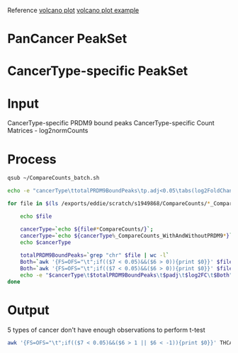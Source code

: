 Reference
[volcano plot](https://huntsmancancerinstitute.github.io/hciR/volcano.html)
[volcano plot example](https://www.biostars.org/p/268514/)

# PanCancer PeakSet
# CancerType-specific PeakSet
# Input
CancerType-specific PRDM9 bound peaks
CancerType-specific Count Matrices - log2normCounts
# Process
```bash
qsub ~/CompareCounts_batch.sh
```
```bash
echo -e "cancerType\ttotalPRDM9BoundPeaks\tp.adj<0.05\tabs(log2FoldChange)>1\tBoth" > CompareCounts2.txt

for file in $(ls /exports/eddie/scratch/s1949868/CompareCounts/*_CompareCounts_WithAndWithoutPRDM9.txt); do

	echo $file

	cancerType=`echo ${file#*CompareCounts/}`; 
	cancerType=`echo ${cancerType%_CompareCounts_WithAndWithoutPRDM9*}`;
	echo $cancerType
	
	totalPRDM9BoundPeaks=`grep "chr" $file | wc -l`
	Both=`awk '{FS=OFS="\t";if(($7 < 0.05)&&($6 > 0)){print $0}}' $file | wc -l`
	Both=`awk '{FS=OFS="\t";if(($7 < 0.05)&&($6 > 0)){print $0}}' $file | wc -l`
	echo -e "$cancerType\t$totalPRDM9BoundPeaks\t$padj\t$log2FC\t$Both" >> CompareCounts2.txt
done
```
# Output
5 types of cancer don't have enough observations to perform t-test 

```bash
awk '{FS=OFS="\t";if(($7 < 0.05)&&($6 > 1 || $6 < -1)){print $0}}' THCA_CompareCounts_WithAndWithoutPRDM9.txt | awk '{FS=OFS="\t"; if($1~/^chr/){print $1,$2,$3,$4;}}' > THCA.txt
```
<!--stackedit_data:
eyJoaXN0b3J5IjpbLTE3NzU4NDU1OTksMTA2MjIxMzAzMiwxNT
A5NTgxNDQsMjkxMDc3MjcwLDM5NTMwMjQ0MiwxMzAzODgxMDA4
LC01MDc2MzU2MTQsMTUxMjM5OTMsMjczNjgzMjU4LDQ3NDA3Mz
M5NSwtMTEyNDE5NDYzOF19
-->